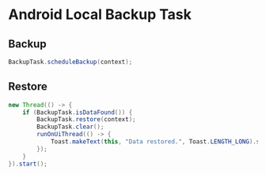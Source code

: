# Android Local Backup Task

## Backup

```java
BackupTask.scheduleBackup(context);
```

## Restore

```java
new Thread(() -> {
    if (BackupTask.isDataFound()) {
        BackupTask.restore(context);
        BackupTask.clear();
        runOnUiThread(() -> {
            Toast.makeText(this, "Data restored.", Toast.LENGTH_LONG).show();
        });
    }
}).start();
```

